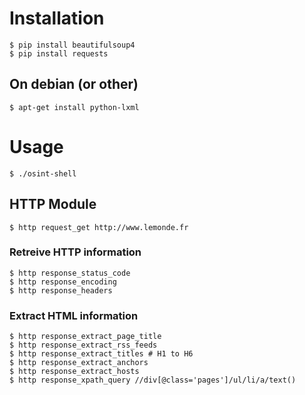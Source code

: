# Installation

    $ pip install beautifulsoup4
    $ pip install requests

## On debian (or other)
  
    $ apt-get install python-lxml

# Usage

    $ ./osint-shell

## HTTP Module

    $ http request_get http://www.lemonde.fr
  
### Retreive HTTP information

    $ http response_status_code
    $ http response_encoding
    $ http response_headers

### Extract HTML information

    $ http response_extract_page_title
    $ http response_extract_rss_feeds
    $ http response_extract_titles # H1 to H6
    $ http response_extract_anchors
    $ http response_extract_hosts
    $ http response_xpath_query //div[@class='pages']/ul/li/a/text()

